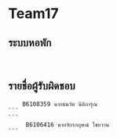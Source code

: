# Team17


## ระบบหอพัก

<br/>

## รายชื่อผู้รับผิดชอบ
````
    B6108359 นายธนวัต นิติการุณ
```
```
     B6106416 นายจักรกฤษณ์ ไชยวาน
```



